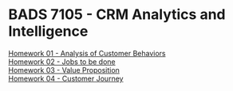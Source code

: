 # BADS 7105 - CRM Analytics and Intelligence


[Homework 01 - Analysis of Customer Behaviors](./Homework%2001%20-%20Analysis%20of%20customer%20behaviors)  
[Homework 02 - Jobs to be done](./Homework%2002%20-%20Jobs%20to%20be%20done)  
[Homework 03 - Value Proposition](./Homework%2003%20-%20Value%20Proposition)  
[Homework 04 - Customer Journey](./Homework%2004%20-%20Customer%20JJourney)  
